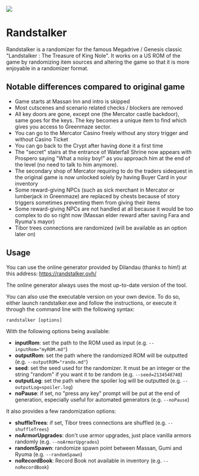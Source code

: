 ![](https://github.com/Dinopony/randstalker/workflows/Compile/badge.svg)

# Randstalker

Randstalker is a randomizer for the famous Megadrive / Genesis classic "Landstalker : The Treasure of King Nole".
It works on a US ROM of the game by randomizing item sources and altering the game so that it is more enjoyable in a randomizer format.

## Notable differences compared to original game

- Game starts at Massan Inn and intro is skipped
- Most cutscenes and scenario related checks / blockers are removed
- All key doors are gone, except one (the Mercator castle backdoor), same goes for the keys. The key becomes a unique item to find which gives you access to Greenmaze sector.
- You can go to the Mercator Casino freely without any story trigger and without Casino Ticket
- You can go back to the Crypt after having done it a first time 
- The "secret" stairs at the entrance of Waterfall Shrine now appears with Prospero saying "What a noisy boy!" as you approach him at the end of the level (no need to talk to him anymore).
- The secondary shop of Mercator requiring to do the traders sidequest in the original game is now unlocked solely by having Buyer Card in your inventory
- Some reward-giving NPCs (such as sick merchant in Mercator or lumberjack in Greenmaze) are replaced by chests because of story triggers sometimes preventing them from giving their items
- Some reward-giving NPCs are not handled at all because it would be too complex to do so right now (Massan elder reward after saving Fara and Ryuma's mayor)
- Tibor trees connections are randomized (will be available as an option later on)

## Usage

You can use the online generator provided by Dilandau (thanks to him!) at this address: https://randstalker.ovh/

The online generator always uses the most up-to-date version of the tool.

You can also use the executable version on your own device.
To do so, either launch randstalker.exe and follow the instructions, or execute it through the command line with the following syntax:

`randstalker [options]`

With the following options being available:

- **inputRom**: set the path to the ROM used as input (e.g. `--inputRom="myROM.md"`)
- **outputRom**: set the path where the randomized ROM will be outputted (e.g. `--outputROM="rando.md"`)
- **seed**: set the seed used for the randomizer. It must be an integer or the string "random" if you want it to be random (e.g. `--seed=2134548740`)
- **outputLog**: set the path where the spoiler log will be outputted (e.g. `--outputLog=spoiler.log`)
- **noPause**: if set, no "press any key" prompt will be put at the end of generation, especially useful for automated generators (e.g. `--noPause`)

It also provides a few randomization options:

- **shuffleTrees**: if set, Tibor trees connections are shuffled (e.g. `--shuffleTrees`)
- **noArmorUpgrades**: don't use armor upgrades, just place vanilla armors randomly (e.g. `--noArmorUpgrades`)
- **randomSpawn**: randomize spawn point between Massan, Gumi and Ryuma (e.g. `--randomSpawn`)
- **noRecordBook**: Record Book not available in inventory (e.g. `--noRecordBook`)
